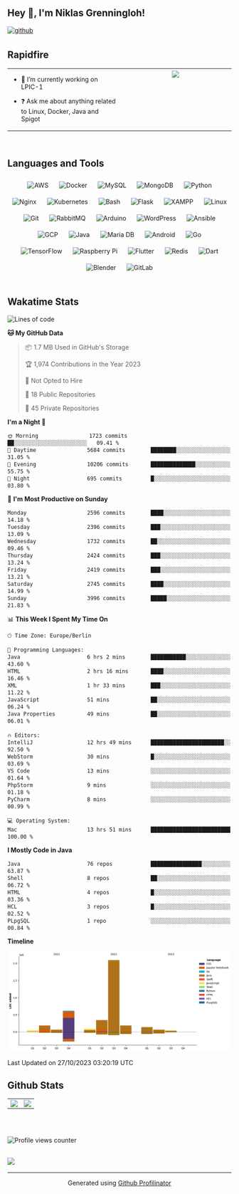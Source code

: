 ## Hey 👋, I'm Niklas Grenningloh!  
  

<a href="https://github.com/base2code" target="_blank">
<img src=https://img.shields.io/badge/github-%2324292e.svg?&style=for-the-badge&logo=github&logoColor=white alt=github style="margin-bottom: 5px;" />
</a>  
  

<br/>  


## Rapidfire  
<table><tr><td valign="top" width="50%">

- 🌱 I’m currently working on LPIC-1
  

- ❓ Ask me about anything related to Linux, Docker, Java and Spigot  


</td><td valign="top" width="50%">

<div align="center">
<img src="https://rishavanand.github.io/static/images/greetings.gif" align="center" style="width: 100%" />
</div>  


</td></tr></table>  

<br/>  


## Languages and Tools  
<div align="center">  
<img style="margin: 10px" src="https://profilinator.rishav.dev/skills-assets/amazonwebservices-original-wordmark.svg" alt="AWS" height="25" />  
<img style="margin: 10px" src="https://profilinator.rishav.dev/skills-assets/docker-original-wordmark.svg" alt="Docker" height="25" />  
<img style="margin: 10px" src="https://profilinator.rishav.dev/skills-assets/mysql-original-wordmark.svg" alt="MySQL" height="25" />  
<img style="margin: 10px" src="https://profilinator.rishav.dev/skills-assets/mongodb-original-wordmark.svg" alt="MongoDB" height="25" />  
<img style="margin: 10px" src="https://profilinator.rishav.dev/skills-assets/python-original.svg" alt="Python" height="25" />  
<img style="margin: 10px" src="https://profilinator.rishav.dev/skills-assets/nginx-original.svg" alt="Nginx" height="25" />  
<img style="margin: 10px" src="https://profilinator.rishav.dev/skills-assets/kubernetes-icon.svg" alt="Kubernetes" height="25" />  
<img style="margin: 10px" src="https://profilinator.rishav.dev/skills-assets/gnu_bash-icon.svg" alt="Bash" height="25" />  
<img style="margin: 10px" src="https://profilinator.rishav.dev/skills-assets/flask.png" alt="Flask" height="25" />  
<img style="margin: 10px" src="https://profilinator.rishav.dev/skills-assets/xampp.png" alt="XAMPP" height="25" />  
<img style="margin: 10px" src="https://profilinator.rishav.dev/skills-assets/linux-original.svg" alt="Linux" height="25" />  
<img style="margin: 10px" src="https://profilinator.rishav.dev/skills-assets/git-scm-icon.svg" alt="Git" height="25" />  
<img style="margin: 10px" src="https://profilinator.rishav.dev/skills-assets/rabbitmq-icon.svg" alt="RabbitMQ" height="25" />  
<img style="margin: 10px" src="https://profilinator.rishav.dev/skills-assets/arduino.png" alt="Arduino" height="25" />  
<img style="margin: 10px" src="https://profilinator.rishav.dev/skills-assets/wordpress.png" alt="WordPress" height="25" />  
<img style="margin: 10px" src="https://profilinator.rishav.dev/skills-assets/ansible.png" alt="Ansible" height="25" />  
<img style="margin: 10px" src="https://profilinator.rishav.dev/skills-assets/google_cloud-icon.svg" alt="GCP" height="25" />  
<img style="margin: 10px" src="https://profilinator.rishav.dev/skills-assets/java-original-wordmark.svg" alt="Java" height="25" />  
<img style="margin: 10px" src="https://profilinator.rishav.dev/skills-assets/mariadb.png" alt="Maria DB" height="25" />  
<img style="margin: 10px" src="https://profilinator.rishav.dev/skills-assets/android-original-wordmark.svg" alt="Android" height="25" />  
<img style="margin: 10px" src="https://profilinator.rishav.dev/skills-assets/go-original.svg" alt="Go" height="25" />  
<img style="margin: 10px" src="https://profilinator.rishav.dev/skills-assets/tensorflow-icon.svg" alt="TensorFlow" height="25" />  
<img style="margin: 10px" src="https://profilinator.rishav.dev/skills-assets/raspberrypi.png" alt="Raspberry Pi" height="25" />  
<img style="margin: 10px" src="https://profilinator.rishav.dev/skills-assets/flutterio-icon.svg" alt="Flutter" height="25" />  
<img style="margin: 10px" src="https://profilinator.rishav.dev/skills-assets/redis-original-wordmark.svg" alt="Redis" height="25" />  
<img style="margin: 10px" src="https://profilinator.rishav.dev/skills-assets/dartlang-icon.svg" alt="Dart" height="25" />  
<img style="margin: 10px" src="https://profilinator.rishav.dev/skills-assets/blender_community_badge_white.svg" alt="Blender" height="25" />  
<img style="margin: 10px" src="https://profilinator.rishav.dev/skills-assets/gitlab.svg" alt="GitLab" height="25" />  
</div>  

<br/>  

## Wakatime Stats

<!--START_SECTION:waka-->
![Lines of code](https://img.shields.io/badge/From%20Hello%20World%20I%27ve%20Written-3.8%20million%20lines%20of%20code-blue)

**🐱 My GitHub Data** 

> 📦 1.7 MB Used in GitHub's Storage 
 > 
> 🏆 1,974 Contributions in the Year 2023
 > 
> 🚫 Not Opted to Hire
 > 
> 📜 18 Public Repositories 
 > 
> 🔑 45 Private Repositories 
 > 
**I'm a Night 🦉** 

```text
🌞 Morning                1723 commits        ██░░░░░░░░░░░░░░░░░░░░░░░   09.41 % 
🌆 Daytime                5684 commits        ████████░░░░░░░░░░░░░░░░░   31.05 % 
🌃 Evening                10206 commits       ██████████████░░░░░░░░░░░   55.75 % 
🌙 Night                  695 commits         █░░░░░░░░░░░░░░░░░░░░░░░░   03.80 % 
```
📅 **I'm Most Productive on Sunday** 

```text
Monday                   2596 commits        ████░░░░░░░░░░░░░░░░░░░░░   14.18 % 
Tuesday                  2396 commits        ███░░░░░░░░░░░░░░░░░░░░░░   13.09 % 
Wednesday                1732 commits        ██░░░░░░░░░░░░░░░░░░░░░░░   09.46 % 
Thursday                 2424 commits        ███░░░░░░░░░░░░░░░░░░░░░░   13.24 % 
Friday                   2419 commits        ███░░░░░░░░░░░░░░░░░░░░░░   13.21 % 
Saturday                 2745 commits        ████░░░░░░░░░░░░░░░░░░░░░   14.99 % 
Sunday                   3996 commits        █████░░░░░░░░░░░░░░░░░░░░   21.83 % 
```


📊 **This Week I Spent My Time On** 

```text
🕑︎ Time Zone: Europe/Berlin

💬 Programming Languages: 
Java                     6 hrs 2 mins        ███████████░░░░░░░░░░░░░░   43.60 % 
HTML                     2 hrs 16 mins       ████░░░░░░░░░░░░░░░░░░░░░   16.46 % 
XML                      1 hr 33 mins        ███░░░░░░░░░░░░░░░░░░░░░░   11.22 % 
JavaScript               51 mins             ██░░░░░░░░░░░░░░░░░░░░░░░   06.24 % 
Java Properties          49 mins             ██░░░░░░░░░░░░░░░░░░░░░░░   06.01 % 

🔥 Editors: 
IntelliJ                 12 hrs 49 mins      ███████████████████████░░   92.50 % 
WebStorm                 30 mins             █░░░░░░░░░░░░░░░░░░░░░░░░   03.69 % 
VS Code                  13 mins             ░░░░░░░░░░░░░░░░░░░░░░░░░   01.64 % 
PhpStorm                 9 mins              ░░░░░░░░░░░░░░░░░░░░░░░░░   01.18 % 
PyCharm                  8 mins              ░░░░░░░░░░░░░░░░░░░░░░░░░   00.99 % 

💻 Operating System: 
Mac                      13 hrs 51 mins      █████████████████████████   100.00 % 
```

**I Mostly Code in Java** 

```text
Java                     76 repos            ████████████████░░░░░░░░░   63.87 % 
Shell                    8 repos             ██░░░░░░░░░░░░░░░░░░░░░░░   06.72 % 
HTML                     4 repos             █░░░░░░░░░░░░░░░░░░░░░░░░   03.36 % 
HCL                      3 repos             █░░░░░░░░░░░░░░░░░░░░░░░░   02.52 % 
PLpgSQL                  1 repo              ░░░░░░░░░░░░░░░░░░░░░░░░░   00.84 % 
```



**Timeline**

![Lines of Code chart](https://raw.githubusercontent.com/base2code/base2code/main/assets/bar_graph.png)


 Last Updated on 27/10/2023 03:20:19 UTC
<!--END_SECTION:waka-->


## Github Stats  
<table><tr><td valign="top" width="50%">

<img src="https://github-readme-stats.vercel.app/api?username=base2code&show_icons=true&count_private=true&hide_border=true" align="left" style="width: 100%" />

</td><td valign="top" width="50%">

<img src="https://github-readme-stats.vercel.app/api/top-langs/?username=base2code&hide_border=true&layout=compact" align="left" style="width: 100%" />

</td></tr></table>  

<br/>  

  

<br/>  

![Profile views counter](https://komarev.com/ghpvc/?username=base2code&&style=flat-square)  
  

<br/>  

<div>
            <a href="https://paypal.me/niklasgrenningloh" target="_blank" style="display: inline-block;">
                <img
                    src="https://img.shields.io/badge/Donate-PayPal-blue.svg?style=flat-square" 
                    align="left"
                />
            </a>
<br />

----
<div align="center">Generated using <a href="https://profilinator.rishav.dev/" target="_blank">Github Profilinator</a></div>
